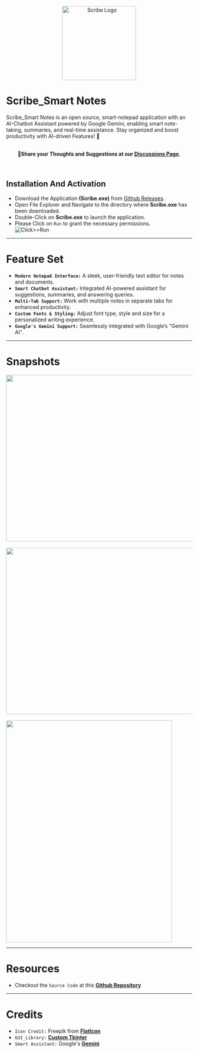<div align="center">
  <img src="https://github.com/user-attachments/assets/2cd6d398-5c49-4443-9b2d-6e5ed95d9ac7" alt="Scribe Logo" height="200">
</div>

# Scribe_Smart Notes
Scribe_Smart Notes is an open source, smart-notepad application with an AI-Chatbot Assistant powered by Google Gemini, enabling smart note-taking, summaries, and real-time assistance. Stay organized and boost productivity with AI-driven Features! 🚀<br>
<br>
<div align="center">
  
**📌Share your Thoughts and Suggestions at our [Discussions Page](https://github.com/Yashvant-Chhapwale/Scribe_Smart-Notes/discussions/1)**.
</div>
<br>

## Installation And Activation
- Download the Application **(Scribe.exe)** from [Github Releases](https://github.com/Yashvant-Chhapwale/Scribe_Smart-Notes/releases).
- Open File Explorer and Navigate to the directory where **Scribe.exe** has been downloaded.
- Double-Click on **Scribe.exe** to launch the application.
- Please Click on `Run` to grant the necessary permissions.<br>
  ![Click>>Run](https://github.com/user-attachments/assets/50b946f7-753d-46f4-9669-c9b53d9da1d5)

---

# Feature Set
- **`Modern Notepad Interface:`** A sleek, user-friendly text editor for notes and documents.
- **`Smart Chatbot Assistant:`** Integrated AI-powered assistant for suggestions, summaries, and answering queries.
- **`Multi-Tab Support:`** Work with multiple notes in separate tabs for enhanced productivity.
- **`Custom Fonts & Styling:`** Adjust font type, style and size for a personalized writing experience.
- **`Google's Gemini Support:`** Seamlessly integrated with Google’s "Gemini AI".

---

# Snapshots
<img src="https://github.com/user-attachments/assets/71046b9d-ff13-49d6-bca3-6af9c951104b" width="750" height="450" /><br>
<br>
<img src="https://github.com/user-attachments/assets/250bad89-c42e-433e-ad9f-dafa86977d2e" width="750" height="450" /><br> 
<br>
<img src="https://github.com/user-attachments/assets/2b5e07b0-0429-426a-a23f-5214f0c24473" width="450" height="600" /><br>

---

# Resources
- Checkout the `Source Code` at this **[Github Repository](https://github.com/Yashvant-Chhapwale-Course-Work/Custom_Tkinter)**

---

# Credits
- `Icon Credit:` Freepik from **[FlatIcon](www.flaticon.com)**
- `GUI_Library:` **[Custom Tkinter](https://pypi.org/project/customtkinter/)**
- `Smart Assistant:` Google's **[Gemini](https://ai.google.dev/gemini-api/docs/quickstart?lang=python)**
